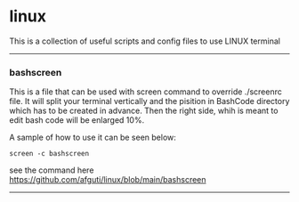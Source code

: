 # linux
This is a collection of useful scripts and config files to use LINUX terminal

---
### bashscreen
This is a file that can be used with screen command to override ./screenrc file. It will split your terminal vertically and the pisition in BashCode directory which has to be created in advance. Then the right side, whih is meant to edit bash code will be enlarged 10%.

A sample of how to use it can be seen below:

`screen -c bashscreen`

see the command here https://github.com/afguti/linux/blob/main/bashscreen

---

